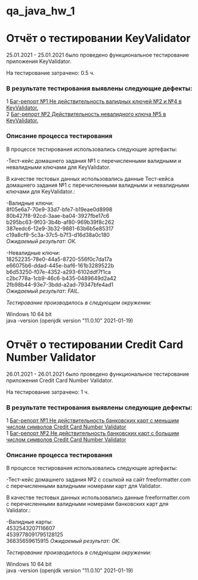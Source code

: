 # qa_java_hw_1
# Отчёт о тестировании KeyValidator #


25.01.2021 - 25.01.2021 было проведено функциональное тестирование приложения KeyValidator.

На тестирование затрачено: 0.5 ч.

 ### В результате тестирования выявлены следующие дефекты: ###

1 [Баг-репорт №1 Не действительность валидных ключей №2 и №4 в KeyValidator.](https://github.com/stasyshum/qa_java_hw_1/issues/2 )  
2 [Баг-репорт №2 Действительность невалидного ключа №5 в KeyValidator.](https://github.com/stasyshum/qa_java_hw_1/issues/4 )   


### Описание процесса тестирования
В процессе тестирования использовались следующие артефакты:

-Тест-кейс домашнего задания №1 с перечисленными валидными и невалидными ключами для KeyValidator.

В качестве тестовых данных использовались данные Тест-кейса домашнего задания №1 с перечисленными валидными и невалидными ключами для KeyValidator.:

-Валидные ключи:  
8f05e6a7-70e9-33d7-bfe7-b19eae0d8998  
80b427f8-92cd-3aae-ba04-3927fbe17c6  
b295bc63-9f03-3b4b-af80-969b39f8c262  
387eedc6-12e9-3b32-9881-63b6b5e85317  
c19a8cf9-5c3a-37c5-b7f3-d16d38a0c180  
*Ожидаемый результат: ОК.*

-Невалидные ключи:  
18252235-78e0-44a5-8720-556f0c7da17a  
e66075b6-ddad-445e-baf6-161b3289522b  
b6d53250-f07e-4352-a293-6102ddf7f1ca  
c2bc778a-1cb9-46c6-b435-0489649d2a42  
2fb98b44-93e7-3bdd-a2ad-79347bfe4ad1  
*Ожидаемый результат: FAIL.*

*Тестирование производилось в следующем окружении:*

Windows 10 64 bit  
java -version (openjdk version "11.0.10" 2021-01-19)





# Отчёт о тестировании Credit Card Number Validator #


26.01.2021 - 26.01.2021 было проведено функциональное тестирование приложения Credit Card Number Validator.

На тестирование затрачено: 1 ч.

 ### В результате тестирования выявлены следующие дефекты: ###

1 [Баг-репорт №1 Не действительность банковских карт с меньшим числом символов Credit Card Number Validator](https://github.com/stasyshum/qa_java_hw_1/issues/2 )  
1 [Баг-репорт №2 Не действительность банковских карт с большим числом символов Credit Card Number Validator](https://github.com/stasyshum/qa_java_hw_1/issues/2 )


### Описание процесса тестирования
В процессе тестирования использовались следующие артефакты:

-Тест-кейс домашнего задания №2 с ссылкой на сайт  freeformatter.com с перечисленными валидными номерами карт для Validator.

В качестве тестовых данных использовались данные  freeformatter.com с перечисленными валидными номерами банковских карт для Validator.:

-Валидные карты:  
4532543207116607  
4539778091795128125    
36835659615915 
*Ожидаемый результат: ОК.*



*Тестирование производилось в следующем окружении:*

Windows 10 64 bit  
java -version (openjdk version "11.0.10" 2021-01-19)

